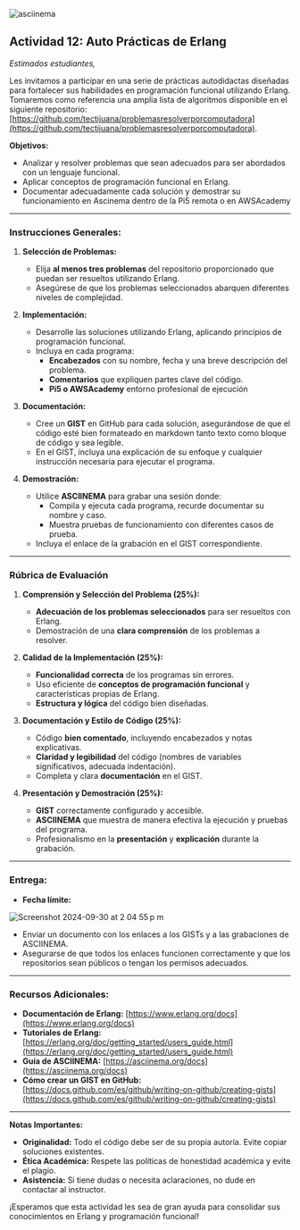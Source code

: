 

![asciinema](https://github.com/user-attachments/assets/cefe7f1d-ea8c-4e85-81f5-b13902319c4f)


## Actividad 12: **Auto Prácticas de Erlang**

*Estimados estudiantes,*

Les invitamos a participar en una serie de prácticas autodidactas diseñadas para fortalecer sus habilidades en programación funcional utilizando Erlang. Tomaremos como referencia una amplia lista de algoritmos disponible en el siguiente repositorio: [https://github.com/tectijuana/problemasresolverporcomputadora](https://github.com/tectijuana/problemasresolverporcomputadora).

**Objetivos:**

- Analizar y resolver problemas que sean adecuados para ser abordados con un lenguaje funcional.
- Aplicar conceptos de programación funcional en Erlang.
- Documentar adecuadamente cada solución y demostrar su funcionamiento en Ascinema dentro de la Pi5 remota o en AWSAcademy

---

### **Instrucciones Generales:**

1. **Selección de Problemas:**
   - Elija **al menos tres problemas** del repositorio proporcionado que puedan ser resueltos utilizando Erlang.
   - Asegúrese de que los problemas seleccionados abarquen diferentes niveles de complejidad.

2. **Implementación:**
   - Desarrolle las soluciones utilizando Erlang, aplicando principios de programación funcional.
   - Incluya en cada programa:
     - **Encabezados** con su nombre, fecha y una breve descripción del problema.
     - **Comentarios** que expliquen partes clave del código.
     - **Pi5 o AWSAcademy** entorno profesional de ejecución

3. **Documentación:**
   - Cree un **GIST** en GitHub para cada solución, asegurándose de que el código esté bien formateado en markdown tanto texto como bloque de código y sea legible.
   - En el GIST, incluya una explicación de su enfoque y cualquier instrucción necesaria para ejecutar el programa.

4. **Demostración:**
   - Utilice **ASCIINEMA** para grabar una sesión donde:
     - Compila y ejecuta cada programa, recurde documentar su nombre y caso.
     - Muestra pruebas de funcionamiento con diferentes casos de prueba.
   - Incluya el enlace de la grabación en el GIST correspondiente.

---

### **Rúbrica de Evaluación**

1. **Comprensión y Selección del Problema (25%):**
   - **Adecuación de los problemas seleccionados** para ser resueltos con Erlang.
   - Demostración de una **clara comprensión** de los problemas a resolver.

2. **Calidad de la Implementación (25%):**
   - **Funcionalidad correcta** de los programas sin errores.
   - Uso eficiente de **conceptos de programación funcional** y características propias de Erlang.
   - **Estructura y lógica** del código bien diseñadas.

3. **Documentación y Estilo de Código (25%):**
   - Código **bien comentado**, incluyendo encabezados y notas explicativas.
   - **Claridad y legibilidad** del código (nombres de variables significativos, adecuada indentación).
   - Completa y clara **documentación** en el GIST.

4. **Presentación y Demostración (25%):**
   - **GIST** correctamente configurado y accesible.
   - **ASCIINEMA** que muestra de manera efectiva la ejecución y pruebas del programa.
   - Profesionalismo en la **presentación** y **explicación** durante la grabación.

---

### **Entrega:**

- **Fecha límite:**

![Screenshot 2024-09-30 at 2 04 55 p m](https://github.com/user-attachments/assets/567a6371-c3b8-4de6-a0a8-2a3999206b0b)



- Enviar un documento con los enlaces a los GISTs y a las grabaciones de ASCIINEMA.
- Asegurarse de que todos los enlaces funcionen correctamente y que los repositorios sean públicos o tengan los permisos adecuados.

---

### **Recursos Adicionales:**

- **Documentación de Erlang:** [https://www.erlang.org/docs](https://www.erlang.org/docs)
- **Tutoriales de Erlang:** [https://erlang.org/doc/getting_started/users_guide.html](https://erlang.org/doc/getting_started/users_guide.html)
- **Guía de ASCIINEMA:** [https://asciinema.org/docs](https://asciinema.org/docs)
- **Cómo crear un GIST en GitHub:** [https://docs.github.com/es/github/writing-on-github/creating-gists](https://docs.github.com/es/github/writing-on-github/creating-gists)

---

**Notas Importantes:**

- **Originalidad:** Todo el código debe ser de su propia autoría. Evite copiar soluciones existentes.
- **Ética Académica:** Respete las políticas de honestidad académica y evite el plagio.
- **Asistencia:** Si tiene dudas o necesita aclaraciones, no dude en contactar al instructor.

¡Esperamos que esta actividad les sea de gran ayuda para consolidar sus conocimientos en Erlang y programación funcional!
